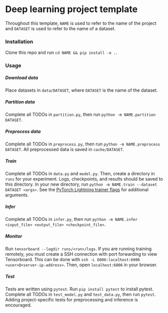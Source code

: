 # Deep learning project template

Throughout this template, `NAME` is used to refer to the name of the project
and `DATASET` is used to refer to the name of a dataset.


### Installation

Clone this repo and run `cd NAME && pip install -e .`.

### Usage

##### Download data

Place datasets in `data/DATASET`, where `DATASET` is the name of the dataset.


##### Partition data

Complete all TODOs in `partition.py`, then run `python -m NAME.partition
DATASET`.


##### Preprocess data

Complete all TODOs in `preprocess.py`, then run `python -m NAME.preprocess
DATASET`. All preprocessed data is saved in `cache/DATASET`.


##### Train

Complete all TODOs in `data.py` and `model.py`. Then, create a directory in
`runs` for your experiment. Logs, checkpoints, and results should be saved to
this directory. In your new directory, run `python -m NAME.train --dataset
DATASET <args>`. See the [PyTorch Lightning trainer flags](https://pytorch-lightning.readthedocs.io/en/stable/trainer.html#trainer-flags)
for additional arguments.


##### Infer

Complete all TODOs in `infer.py`, then run `python -m NAME.infer
<input_file> <output_file> <checkpoint_file>`.


##### Monitor

Run `tensorboard --logdir runs/<run>/logs`. If you are running training
remotely, you must create a SSH connection with port forwarding to view
Tensorboard. This can be done with `ssh -L 6006:localhost:6006
<user>@<server-ip-address>`. Then, open `localhost:6006` in your browser.


##### Test

Tests are written using `pytest`. Run `pip install pytest` to install pytest.
Complete all TODOs in `test_model.py` and `test_data.py`, then run `pytest`.
Adding project-specific tests for preprocessing and inference is encouraged.
